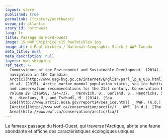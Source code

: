 ```yaml
---
layout: story
published: true
permalink: /fr/story/northwest/
ocean_id: atlantic
story_id: northwest
lang: fr
title: Passage du Nord-Ouest
image: 15_NWP_ShipInIce_K15_PaulNicklen.jpg
image_att: © Paul Nicklen / National Geographic Stock / WWF-Canada
meta_title: null
meta_description: null
layers: nwp_shipping
ref_text: >-
  Commissioner of the Environment and Sustainable Development. (2014). [Marine
  navigation in the Canadian
  Arctic](http://www.oag-bvg.gc.ca/internet/English/parl_lp_e_856.html) _ Laidre
  et al. (2015). Arctic marine mammal population status, sea ice habitat loss,
  and conservation recommendations for the 21st century. Conservation Biology
  Volume 29 (3)&#58; 724–737. _ Perovich, D., Garland, S., Hendricks, S., Meier,
  W., Nicolaus, M., and Tschudi, M. (2014). [Sea
  ice](http://www.arctic.noaa.gov/report14/sea_ice.html) _ WWF. (n.d.).
  [Arctic](http://www.wwf.ca/conservation/arctic/) _ WWF. (n.d.). [The Last Ice
  Area](http://www.wwf.ca/conservation/arctic/lia/)
---
```


Le fameux passage du Nord-Ouest, qui traverse l’Arctique, abrite une faune abondante et affiche des caractéristiques écologiques uniques.
